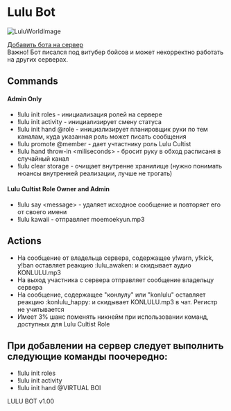 # Lulu Bot

![LuluWorldImage](https://sun9-25.userapi.com/-2A4pD_GrGccJoDVVHp0PmEZ9eGyza7iRF3w4w/OzUaU38Gi8E.jpg)

[Добавить бота на сервер](https://discord.com/oauth2/authorize?client_id=752917963484430436&permissions=8&scope=bot)  
Важно! Бот писался под витубер бойсов и может некорректно работать на других серверах.

## Commands

#### Admin Only
* !lulu init roles - инициализация ролей на сервере
* !lulu init activity - инициализирует смену статуса
* !lulu init hand @role - инициализирует планировщик руки по тем каналам, куда указанная роль может писать сообщения
* !lulu promote @member - дает учтастнику роль Lulu Cultist
* !lulu hand throw-in \<miliseconds\> - бросит руку в обход расписаня в случайный канал
* !lulu clear storage - очищает внутренне хранилище (нужно понимать нюансы внутренней реализации, лучше не трогать)

#### Lulu Cultist Role Owner and Admin
* !lulu say \<message\> - удаляет исходное сообщение и повторяет его от своего имени
* !lulu kawaii - отправляет moemoekyun.mp3

## Actions
* На сообщение от владельца сервера, содержащее y!warn, y!kick, y!ban оставляет реакцию :lulu_awaken: и скидывает аудио KONLULU.mp3
* На выход участника с сервера отправляет сообщение владельцу сервера
* На сообщение, содержащее "конлулу" или "konlulu" оставляет реакцию :konlulu_happy: и скидывает KONLULU.mp3 в чат. Регистр не учитывается
* Имеет 3% шанс поменять никнейм при использовании команд, доступных для Lulu Cultist Role

## При добавлении на сервер следует выполнить следующие команды поочередно:
* !lulu init roles
* !lulu init activity
* !lulu init hand @VIRTUAL BOI

LULU BOT v1.00